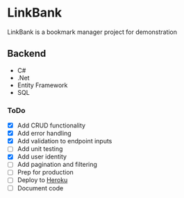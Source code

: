 # LinkBank
LinkBank is a bookmark manager project for demonstration

## Backend
- C#
- .Net
- Entity Framework
- SQL

### ToDo
- [x] Add CRUD functionality
- [x] Add error handling
- [x] Add validation to endpoint inputs
- [ ] Add unit testing
- [x] Add user identity
- [ ] Add pagination and filtering
- [ ] Prep for production
- [ ] Deploy to [Heroku](https://www.heroku.com/)
- [ ] Document code